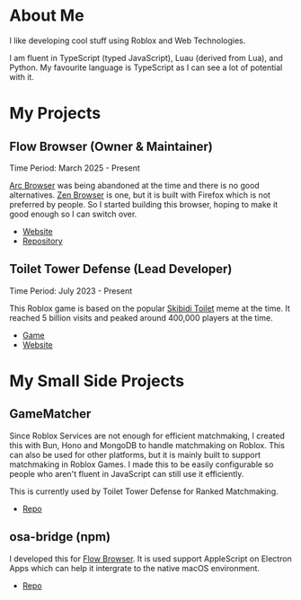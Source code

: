 # About Me

I like developing cool stuff using Roblox and Web Technologies.

I am fluent in TypeScript (typed JavaScript), Luau (derived from Lua), and Python. My favourite language is TypeScript as I can see a lot of potential with it.

# My Projects

## Flow Browser (Owner & Maintainer)

Time Period: March 2025 - Present

[Arc Browser](https://arc.net/) was being abandoned at the time and there is no good alternatives. [Zen Browser](https://zen-browser.app/) is one, but it is built with Firefox which is not preferred by people. So I started building this browser, hoping to make it good enough so I can switch over.

- [Website](https://flow-browser.com/)
- [Repository](https://github.com/MultiboxLabs/flow-browser)

## Toilet Tower Defense (Lead Developer)

Time Period: July 2023 - Present

This Roblox game is based on the popular [Skibidi Toilet](https://en.wikipedia.org/wiki/Skibidi_Toilet) meme at the time. It reached 5 billion visits and peaked around 400,000 players at the time.

- [Game](https://www.roblox.com/games/13775256536/)
- [Website](https://toilettowerdefense.com/)

# My Small Side Projects

## GameMatcher

Since Roblox Services are not enough for efficient matchmaking, I created this with Bun, Hono and MongoDB to handle matchmaking on Roblox. This can also be used for other platforms, but it is mainly built to support matchmaking in Roblox Games. I made this to be easily configurable so people who aren't fluent in JavaScript can still use it efficiently.

This is currently used by Toilet Tower Defense for Ranked Matchmaking.

- [Repo](https://github.com/iamEvanYT/GameMatcher)

## osa-bridge (npm)

I developed this for [Flow Browser](https://flow-browser.com/). It is used support AppleScript on Electron Apps which can help it intergrate to the native macOS environment.

- [Repo](https://github.com/iamEvanYT/osa-bridge)
